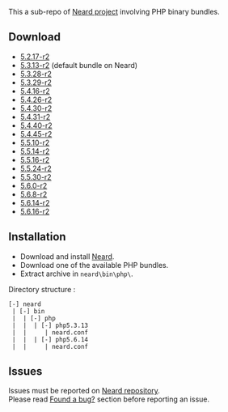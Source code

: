 This a sub-repo of [Neard project](https://github.com/crazy-max/neard) involving PHP binary bundles.

## Download

* [5.2.17-r2](https://github.com/crazy-max/neard-bin-php/releases/download/r2/neard-php-5.2.17-r2.zip)
* [5.3.13-r2](https://github.com/crazy-max/neard-bin-php/releases/download/r2/neard-php-5.3.13-r2.zip) (default bundle on Neard)
* [5.3.28-r2](https://github.com/crazy-max/neard-bin-php/releases/download/r2/neard-php-5.3.28-r2.zip)
* [5.3.29-r2](https://github.com/crazy-max/neard-bin-php/releases/download/r2/neard-php-5.3.29-r2.zip)
* [5.4.16-r2](https://github.com/crazy-max/neard-bin-php/releases/download/r2/neard-php-5.4.16-r2.zip)
* [5.4.26-r2](https://github.com/crazy-max/neard-bin-php/releases/download/r2/neard-php-5.4.26-r2.zip)
* [5.4.30-r2](https://github.com/crazy-max/neard-bin-php/releases/download/r2/neard-php-5.4.30-r2.zip)
* [5.4.31-r2](https://github.com/crazy-max/neard-bin-php/releases/download/r2/neard-php-5.4.31-r2.zip)
* [5.4.40-r2](https://github.com/crazy-max/neard-bin-php/releases/download/r2/neard-php-5.4.40-r2.zip)
* [5.4.45-r2](https://github.com/crazy-max/neard-bin-php/releases/download/r2/neard-php-5.4.45-r2.zip)
* [5.5.10-r2](https://github.com/crazy-max/neard-bin-php/releases/download/r2/neard-php-5.5.10-r2.zip)
* [5.5.14-r2](https://github.com/crazy-max/neard-bin-php/releases/download/r2/neard-php-5.5.14-r2.zip)
* [5.5.16-r2](https://github.com/crazy-max/neard-bin-php/releases/download/r2/neard-php-5.5.16-r2.zip)
* [5.5.24-r2](https://github.com/crazy-max/neard-bin-php/releases/download/r2/neard-php-5.5.24-r2.zip)
* [5.5.30-r2](https://github.com/crazy-max/neard-bin-php/releases/download/r2/neard-php-5.5.30-r2.zip)
* [5.6.0-r2](https://github.com/crazy-max/neard-bin-php/releases/download/r2/neard-php-5.6.0-r2.zip)
* [5.6.8-r2](https://github.com/crazy-max/neard-bin-php/releases/download/r2/neard-php-5.6.8-r2.zip)
* [5.6.14-r2](https://github.com/crazy-max/neard-bin-php/releases/download/r2/neard-php-5.6.14-r2.zip)
* [5.6.16-r2](https://github.com/crazy-max/neard-bin-php/releases/download/r2/neard-php-5.6.16-r2.zip)

## Installation

* Download and install [Neard](https://github.com/crazy-max/neard).
* Download one of the available PHP bundles.
* Extract archive in `neard\bin\php\`.

Directory structure :
```
[-] neard
 | [-] bin
 |  | [-] php
 |  |  | [-] php5.3.13
 |  |     | neard.conf
 |  |  | [-] php5.6.14
 |  |     | neard.conf
 ```

## Issues

Issues must be reported on [Neard repository](https://github.com/crazy-max/neard/issues).<br />
Please read [Found a bug?](https://github.com/crazy-max/neard#found-a-bug) section before reporting an issue.

